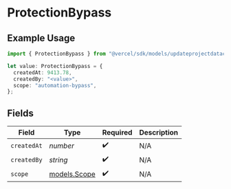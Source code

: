 # ProtectionBypass

## Example Usage

```typescript
import { ProtectionBypass } from "@vercel/sdk/models/updateprojectdatacacheop.js";

let value: ProtectionBypass = {
  createdAt: 9413.78,
  createdBy: "<value>",
  scope: "automation-bypass",
};
```

## Fields

| Field                              | Type                               | Required                           | Description                        |
| ---------------------------------- | ---------------------------------- | ---------------------------------- | ---------------------------------- |
| `createdAt`                        | *number*                           | :heavy_check_mark:                 | N/A                                |
| `createdBy`                        | *string*                           | :heavy_check_mark:                 | N/A                                |
| `scope`                            | [models.Scope](../models/scope.md) | :heavy_check_mark:                 | N/A                                |
